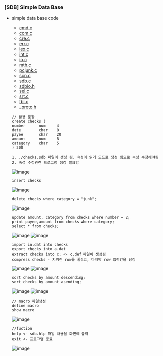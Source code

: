 ### [SDB] Simple Data Base
* simple data base code
    * [cmd.c](https://github.com/csbyun-data/C-Pro/blob/main/chap05/SDB/cmd.c)
    * [com.c](https://github.com/csbyun-data/C-Pro/blob/main/chap05/SDB/com.c)
    * [cre.c](https://github.com/csbyun-data/C-Pro/blob/main/chap05/SDBcre.c)
    * [err.c](https://github.com/csbyun-data/C-Pro/blob/main/chap05/SDB/err.c)
    * [iex.c](https://github.com/csbyun-data/C-Pro/blob/main/chap05/SDB/iex.c)
    * [int.c](https://github.com/csbyun-data/C-Pro/blob/main/chap05/SDB/int.c)
    * [io.c](https://github.com/csbyun-data/C-Pro/blob/main/chap05/SDB/io.c)
    * [mth.c](https://github.com/csbyun-data/C-Pro/blob/main/chap05/SDB/mth.c)
    * [pcjunk.c](https://github.com/csbyun-data/C-Pro/blob/main/chap05/SDB/pcjunk.c)
    * [scn.c](https://github.com/csbyun-data/C-Pro/blob/main/chap05/SDB/scn.c)
    * [sdb.c](https://github.com/csbyun-data/C-Pro/blob/main/chap05/SDB/sdb.c)
    * [sdbio.h](https://github.com/csbyun-data/C-Pro/blob/main/chap05/SDB/sdbio.h)
    * [sel.c](https://github.com/csbyun-data/C-Pro/blob/main/chap05/SDB/sel.c)
    * [srt.c](https://github.com/csbyun-data/C-Pro/blob/main/chap05/SDB/srt.c)
    * [tbl.c](https://github.com/csbyun-data/C-Pro/blob/main/chap05/SDB/tbl.c)
    * [_proto.h](https://github.com/csbyun-data/C-Pro/blob/main/chap05/SDB/_proto.h)
    ```
    // 활용 문장
    create checks (
    number      num     4
    date        char    8
    payee       char    20
    amount      num     8
    category    char    5
    ) 200

    1. ./checks.sdb 파일이 생성 됨, 속성이 읽기 모드로 생성 됨으로 속성 수정해야됨
    2. 속성 수정관련 프로그램 점검 필요함
    ```
    ![image](https://github.com/user-attachments/assets/c4c26f22-f863-4b8c-ad0c-ff739bd0912f)
    ```
    insert checks
    ```
    ![image](https://github.com/user-attachments/assets/e583607d-f0a8-4268-bd85-57ddb5409870)
    ```
    delete checks where category = "junk";
    ```
    ![image](https://github.com/user-attachments/assets/165be257-c102-4f7e-8470-b825f2042788)
    ```
    update amount, category from checks where number = 2;
    print payee,amount from checks where category;
    select * from checks;
    ```
    ![image](https://github.com/user-attachments/assets/91e22ab9-f1fc-4bac-a776-f1e4ecd8ef1d)
    ![image](https://github.com/user-attachments/assets/0e99360b-9ec8-4c71-9619-6bf8e957ff6f)

    ```
    import in.dat into checks
    export checks into a.dat
    extract checks into c; <- c.def 파일이 생성됨
    compress checks - 지워진 row를 줄이고, 마지막 row 입력칸을 당김
    ```
    ![image](https://github.com/user-attachments/assets/b25f6712-38e5-44fd-9ec5-90a77dd1949a)
    ![image](https://github.com/user-attachments/assets/e0412b88-8418-4337-8a4b-f9316c4c8d6f)
    ```
    sort checks by amount descending;
    sort checks by amount asending;
    ```
    ![image](https://github.com/user-attachments/assets/ee946edd-cf7e-42c2-a58d-d02efe232998)
    ![image](https://github.com/user-attachments/assets/b86e1720-52fc-47c0-8873-d380968a9062)
    ```
    // macro 파일생성
    define macro
    show macro
    ```
    ![image](https://github.com/user-attachments/assets/6e7900a2-cfde-4535-a234-e508c209885e)
    ```
    //fuction
    help <- sdb.hlp 파일 내용을 화면에 출력
    exit <- 프로그램 종료
    ```
    ![image](https://github.com/user-attachments/assets/125068ed-becc-41a1-b35d-22cd79b9dfa5)





    

